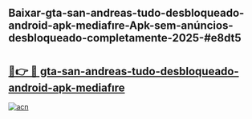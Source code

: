 ## Baixar-gta-san-andreas-tudo-desbloqueado-android-apk-mediafıre-Apk-sem-anúncios-desbloqueado-completamente-2025-#e8dt5

# <h2><a href="https://ainizakaria.my?title=gta-san-andreas-tudo-desbloqueado-android-apk-mediafıre&ref=20M">🔗👉 🔴 gta-san-andreas-tudo-desbloqueado-android-apk-mediafıre</a></h2>

[![acn](https://github.com/user-attachments/assets/0f9c940e-d8b0-45ae-aac7-cd30a18b3e1c)](https://ainizakaria.my?title=gta-san-andreas-tudo-desbloqueado-android-apk-mediafıre&ref=20M)

